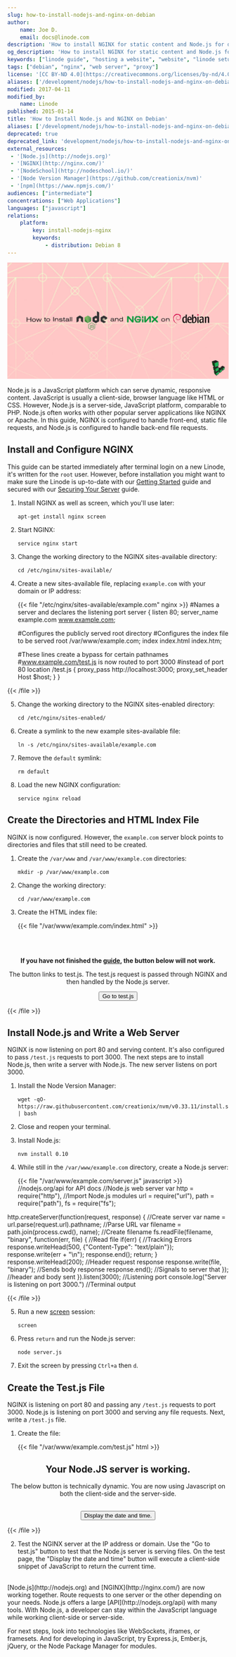 ```yaml
---
slug: how-to-install-nodejs-and-nginx-on-debian
author:
    name: Joe D.
    email: docs@linode.com
description: 'How to install NGINX for static content and Node.js for dynamic requests.'
og_description: 'How to install NGINX for static content and Node.js for dynamic requests.'
keywords: ["linode guide", "hosting a website", "website", "linode setup", " install node.js", " install nginx", " debian", " front-end requests", " back-end requests"]
tags: ["debian", "nginx", "web server", "proxy"]
license: '[CC BY-ND 4.0](https://creativecommons.org/licenses/by-nd/4.0)'
aliases: ['/development/nodejs/how-to-install-nodejs-and-nginx-on-debian/','/websites/nodejs/how-to-install-nodejs-and-nginx-on-debian/']
modified: 2017-04-11
modified_by:
    name: Linode
published: 2015-01-14
title: 'How to Install Node.js and NGINX on Debian'
aliases: ['/development/nodejs/how-to-install-nodejs-and-nginx-on-debian/','/websites/nodejs/how-to-install-nodejs-and-nginx-on-debian/index.cfm/','/websites/nodejs/nodejs-nginx-debian/','/websites/nodejs/how-to-install-nodejs-and-nginx-on-debian/']
deprecated: true
deprecated_link: 'development/nodejs/how-to-install-nodejs-and-nginx-on-debian-10/'
external_resources:
 - '[Node.js](http://nodejs.org)'
 - '[NGINX](http://nginx.com/)'
 - '[NodeSchool](http://nodeschool.io/)'
 - '[Node Version Manager](https://github.com/creationix/nvm)'
 - '[npm](https://www.npmjs.com/)'
audiences: ["intermediate"]
concentrations: ["Web Applications"]
languages: ["javascript"]
relations:
    platform:
        key: install-nodejs-nginx
        keywords:
            - distribution: Debian 8
---
```


![Install Node.js and NGINX on Debian](How_to_Install_Nodejs_and_Nginx_on_Debian_smg.jpg)

Node.js is a JavaScript platform which can serve dynamic, responsive content. JavaScript is usually a client-side, browser language like HTML or CSS. However, Node.js is a server-side, JavaScript platform, comparable to PHP. Node.js often works with other popular server applications like NGINX or Apache. In this guide, NGINX is configured to handle front-end, static file requests, and Node.js is configured to handle back-end file requests.

## Install and Configure NGINX
This guide can be started immediately after terminal login on a new Linode, it's written for the `root` user. However, before installation you might want to make sure the Linode is up-to-date with our [Getting Started](/docs/guides/getting-started) guide and secured with our [Securing Your Server](/docs/guides/securing-your-server) guide.

1.  Install NGINX as well as screen, which you'll use later:

        apt-get install nginx screen

2.  Start NGINX:

        service nginx start

3.  Change the working directory to the NGINX sites-available directory:

        cd /etc/nginx/sites-available/

4.  Create a new sites-available file, replacing `example.com` with your domain or IP address:

    {{< file "/etc/nginx/sites-available/example.com" nginx >}}
#Names a server and declares the listening port
server {
    listen 80;
    server_name example.com www.example.com;

    #Configures the publicly served root directory
    #Configures the index file to be served
    root /var/www/example.com;
        index index.html index.htm;

    #These lines create a bypass for certain pathnames
    #www.example.com/test.js is now routed to port 3000
    #instead of port 80
    location /test.js {
        proxy_pass http://localhost:3000;
        proxy_set_header Host $host;
    }
}

{{< /file >}}


5.  Change the working directory to the NGINX sites-enabled directory:

        cd /etc/nginx/sites-enabled/

6.  Create a symlink to the new example sites-available file:

        ln -s /etc/nginx/sites-available/example.com

7.  Remove the `default` symlink:

        rm default

8.  Load the new NGINX configuration:

        service nginx reload

## Create the Directories and HTML Index File

NGINX is now configured. However, the `example.com` server block points to directories and files that still need to be created.

1.  Create the `/var/www` and `/var/www/example.com` directories:

        mkdir -p /var/www/example.com

2.  Change the working directory:

        cd /var/www/example.com

3.  Create the HTML index file:

    {{< file "/var/www/example.com/index.html" >}}
<!DOCTYPE html>
<html>
<body>

<br>
<br>

<center>
<p>
<b>
If you have not finished the <a href="https://www.linode.com/docs/guides/nodejs-nginx-debian">guide</a>, the button below will not work.
</b>
</p>
</center>

<center>
<p>
The button links to test.js. The test.js request is passed through NGINX and then handled by the Node.js server.
</p>
</center>

<center>
<a href="test.js">
<button type="button">Go to test.js</button>
</a>
</center>

</body>
</html>

{{< /file >}}



## Install Node.js and Write a Web Server
NGINX is now listening on port 80 and serving content. It's also configured to pass `/test.js` requests to port 3000. The next steps are to install Node.js, then write a server with Node.js. The new server listens on port 3000.

1.  Install the Node Version Manager:

        wget -qO- https://raw.githubusercontent.com/creationix/nvm/v0.33.11/install.sh | bash


2.  Close and reopen your terminal.

3.  Install Node.js:

        nvm install 0.10

4.  While still in the `/var/www/example.com` directory, create a Node.js server:

    {{< file "/var/www/example.com/server.js" javascript >}}
//nodejs.org/api for API docs
//Node.js web server
var http = require("http"),                           //Import Node.js modules
    url = require("url"),
    path = require("path"),
    fs = require("fs");

http.createServer(function(request, response) {       //Create server
var name = url.parse(request.url).pathname;           //Parse URL
var filename = path.join(process.cwd(), name);        //Create filename
fs.readFile(filename, "binary", function(err, file) { //Read file
    if(err) {                                         //Tracking Errors
        response.writeHead(500, {"Content-Type": "text/plain"});
        response.write(err + "\n");
        response.end();
        return;
    }
    response.writeHead(200);                          //Header request response
    response.write(file, "binary");                   //Sends body response
    response.end();                                   //Signals to server that
 });                                                  //header and body sent
}).listen(3000);                                      //Listening port
console.log("Server is listening on port 3000.")      //Terminal output

{{< /file >}}


5.  Run a new [screen](/docs/guides/using-gnu-screen-to-manage-persistent-terminal-sessions) session:

        screen

6.  Press `return` and run the Node.js server:

        node server.js

7.  Exit the screen by pressing `Ctrl+a` then `d`.

## Create the Test.js File
NGINX is listening on port 80 and passing any `/test.js` requests to port 3000. Node.js is listening on port 3000 and serving any file requests. Next, write a `/test.js` file.

1.  Create the file:

    {{< file "/var/www/example.com/test.js" html >}}
<!DOCTYPE html>
<html>
<body>

<center>
<h2>
Your Node.JS server is working.
</h2>
</center>

<center>
<p>
The below button is technically dynamic. You are now using Javascript on both the client-side and the server-side.
</p>
</center>
<br>

<center>
<button type="button"
onclick="document.getElementById('sample').innerHTML = Date()">
Display the date and time.
</button>
<p id="sample"></p>
</center>

</body>
</html>

{{< /file >}}


2.  Test the NGINX server at the IP address or domain. Use the "Go to test.js" button to test that the Node.js server is serving files. On the test page, the "Display the date and time" button will execute a client-side snippet of JavaScript to return the current time.

<br>
[Node.js](http://nodejs.org) and [NGINX](http://nginx.com/) are now working together. Route requests to one server or the other depending on your needs. Node.js offers a large [API](http://nodejs.org/api) with many tools. With Node.js, a developer can stay within the JavaScript language while working client-side or server-side.

For next steps, look into technologies like WebSockets, iframes, or framesets. And for developing in JavaScript, try Express.js, Ember.js, jQuery, or the Node Package Manager for modules.
